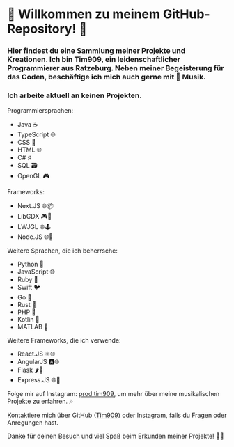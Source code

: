 # 👋 Willkommen zu meinem GitHub-Repository! 🚀

### Hier findest du eine Sammlung meiner Projekte und Kreationen. Ich bin Tim909, ein leidenschaftlicher Programmierer aus Ratzeburg. Neben meiner Begeisterung für das Coden, beschäftige ich mich auch gerne mit 🎵 Musik.

### Ich arbeite aktuell an keinen Projekten.

Programmiersprachen:

-   Java ☕️
-   TypeScript 🌐
-   CSS 🎨
-   HTML 🌐
-   C# ♯
-   SQL 🗃️
-   OpenGL 🎮


Frameworks:

-   Next.JS 🌐📦
-   LibGDX 🎮🔧
-   LWJGL 🌐🕹️
-   Node.JS 🌐🔧

Weitere Sprachen, die ich beherrsche:

-   Python 🐍
-   JavaScript 🌐
-   Ruby 💎
-   Swift 🐦
-   Go 🐹
-   Rust 🦀
-   PHP 🐘
-   Kotlin 🎯
-   MATLAB 🔢

Weitere Frameworks, die ich verwende:

-   React.JS ⚛️🌐
-   AngularJS 🅰️🌐
-   Flask 🌶️🐍
-   Express.JS 🌐🚂

Folge mir auf Instagram: [prod.tim909](https://www.instagram.com/prod.tim909), um mehr über meine musikalischen Projekte zu erfahren. 🎶

Kontaktiere mich über GitHub ([Tim909](https://github.com/Tim909)) oder Instagram, falls du Fragen oder Anregungen hast.

Danke für deinen Besuch und viel Spaß beim Erkunden meiner Projekte! 🙌😄
